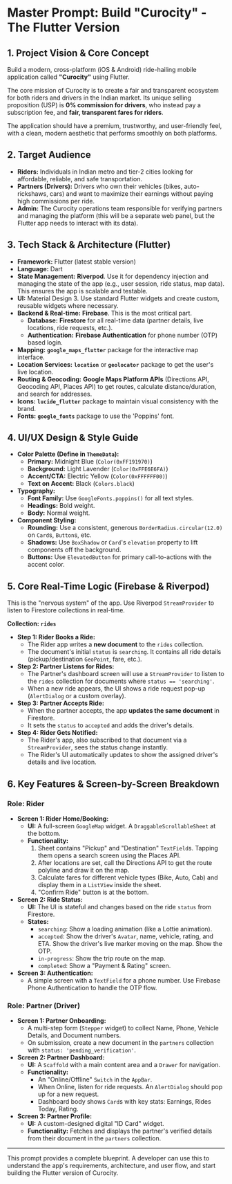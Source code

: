 
# Master Prompt: Build "Curocity" - The Flutter Version

## 1. Project Vision & Core Concept

Build a modern, cross-platform (iOS & Android) ride-hailing mobile application called **"Curocity"** using Flutter.

The core mission of Curocity is to create a fair and transparent ecosystem for both riders and drivers in the Indian market. Its unique selling proposition (USP) is **0% commission for drivers**, who instead pay a subscription fee, and **fair, transparent fares for riders**.

The application should have a premium, trustworthy, and user-friendly feel, with a clean, modern aesthetic that performs smoothly on both platforms.

## 2. Target Audience

*   **Riders:** Individuals in Indian metro and tier-2 cities looking for affordable, reliable, and safe transportation.
*   **Partners (Drivers):** Drivers who own their vehicles (bikes, auto-rickshaws, cars) and want to maximize their earnings without paying high commissions per ride.
*   **Admin:** The Curocity operations team responsible for verifying partners and managing the platform (this will be a separate web panel, but the Flutter app needs to interact with its data).

## 3. Tech Stack & Architecture (Flutter)

*   **Framework:** Flutter (latest stable version)
*   **Language:** Dart
*   **State Management:** **Riverpod**. Use it for dependency injection and managing the state of the app (e.g., user session, ride status, map data). This ensures the app is scalable and testable.
*   **UI:** Material Design 3. Use standard Flutter widgets and create custom, reusable widgets where necessary.
*   **Backend & Real-time:** **Firebase**. This is the most critical part.
    *   **Database:** **Firestore** for all real-time data (partner details, live locations, ride requests, etc.).
    *   **Authentication:** **Firebase Authentication** for phone number (OTP) based login.
*   **Mapping:** **`google_maps_flutter`** package for the interactive map interface.
*   **Location Services:** **`location`** or **`geolocator`** package to get the user's live location.
*   **Routing & Geocoding:** **Google Maps Platform APIs** (Directions API, Geocoding API, Places API) to get routes, calculate distance/duration, and search for addresses.
*   **Icons:** **`lucide_flutter`** package to maintain visual consistency with the brand.
*   **Fonts:** **`google_fonts`** package to use the 'Poppins' font.

## 4. UI/UX Design & Style Guide

*   **Color Palette (Define in `ThemeData`):**
    *   **Primary:** Midnight Blue (`Color(0xFF191970)`)
    *   **Background:** Light Lavender (`Color(0xFFE6E6FA)`)
    *   **Accent/CTA:** Electric Yellow (`Color(0xFFFFFF00)`)
    *   **Text on Accent:** Black (`Colors.black`)
*   **Typography:**
    *   **Font Family:** Use `GoogleFonts.poppins()` for all text styles.
    *   **Headings:** Bold weight.
    *   **Body:** Normal weight.
*   **Component Styling:**
    *   **Rounding:** Use a consistent, generous `BorderRadius.circular(12.0)` on `Card`s, `Button`s, etc.
    *   **Shadows:** Use `BoxShadow` or `Card`'s `elevation` property to lift components off the background.
    *   **Buttons:** Use `ElevatedButton` for primary call-to-actions with the accent color.

## 5. Core Real-Time Logic (Firebase & Riverpod)

This is the "nervous system" of the app. Use Riverpod `StreamProvider` to listen to Firestore collections in real-time.

**Collection: `rides`**

*   **Step 1: Rider Books a Ride:**
    *   The Rider app writes a **new document** to the `rides` collection.
    *   The document's initial `status` is `searching`. It contains all ride details (pickup/destination `GeoPoint`, fare, etc.).
*   **Step 2: Partner Listens for Rides:**
    *   The Partner's dashboard screen will use a `StreamProvider` to listen to the `rides` collection for documents where `status == 'searching'`.
    *   When a new ride appears, the UI shows a ride request pop-up (`AlertDialog` or a custom overlay).
*   **Step 3: Partner Accepts Ride:**
    *   When the partner accepts, the app **updates the same document** in Firestore.
    *   It sets the `status` to `accepted` and adds the driver's details.
*   **Step 4: Rider Gets Notified:**
    *   The Rider's app, also subscribed to that document via a `StreamProvider`, sees the status change instantly.
    *   The Rider's UI automatically updates to show the assigned driver's details and live location.

## 6. Key Features & Screen-by-Screen Breakdown

### Role: Rider

*   **Screen 1: Rider Home/Booking:**
    *   **UI:** A full-screen `GoogleMap` widget. A `DraggableScrollableSheet` at the bottom.
    *   **Functionality:**
        1.  Sheet contains "Pickup" and "Destination" `TextField`s. Tapping them opens a search screen using the Places API.
        2.  After locations are set, call the Directions API to get the route polyline and draw it on the map.
        3.  Calculate fares for different vehicle types (Bike, Auto, Cab) and display them in a `ListView` inside the sheet.
        4.  "Confirm Ride" button is at the bottom.
*   **Screen 2: Ride Status:**
    *   **UI:** The UI is stateful and changes based on the ride `status` from Firestore.
    *   **States:**
        *   `searching`: Show a loading animation (like a Lottie animation).
        *   `accepted`: Show the driver's `Avatar`, name, vehicle, rating, and ETA. Show the driver's live marker moving on the map. Show the OTP.
        *   `in-progress`: Show the trip route on the map.
        *   `completed`: Show a "Payment & Rating" screen.
*   **Screen 3: Authentication:**
    *   A simple screen with a `TextField` for a phone number. Use Firebase Phone Authentication to handle the OTP flow.

### Role: Partner (Driver)

*   **Screen 1: Partner Onboarding:**
    *   A multi-step form (`Stepper` widget) to collect Name, Phone, Vehicle Details, and Document numbers.
    *   On submission, create a new document in the `partners` collection with `status: 'pending_verification'`.
*   **Screen 2: Partner Dashboard:**
    *   **UI:** A `Scaffold` with a main content area and a `Drawer` for navigation.
    *   **Functionality:**
        *   An "Online/Offline" `Switch` in the `AppBar`.
        *   When Online, listen for ride requests. An `AlertDialog` should pop up for a new request.
        *   Dashboard body shows `Card`s with key stats: Earnings, Rides Today, Rating.
*   **Screen 3: Partner Profile:**
    *   **UI:** A custom-designed digital "ID Card" widget.
    *   **Functionality:** Fetches and displays the partner's verified details from their document in the `partners` collection.

---
This prompt provides a complete blueprint. A developer can use this to understand the app's requirements, architecture, and user flow, and start building the Flutter version of Curocity.
